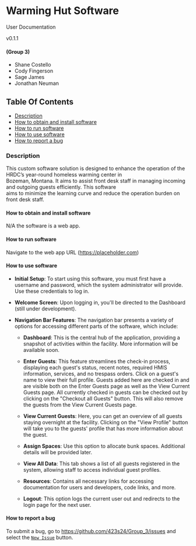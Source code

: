# Warming Hut Software

User Documentation

v0.1.1

#### (Group 3)

- Shane Costello
- Cody Fingerson
- Sage James
- Jonathan Neuman

## Table Of Contents

- [Description](#description)
- [How to obtain and install software](#how-to-obtain-and-install-software)
- [How to run software](#how-to-run-software)
- [How to use software](#how-to-use-software)
- [How to report a bug](#how-to-report-a-bug)

### Description

This custom software solution is designed to enhance the operation of the HRDC’s year-round homeless warming center
in   
Bozeman, Montana. It aims to assist front desk staff in managing incoming and outgoing guests efficiently. This
software   
aims to minimize the learning curve and reduce the operation burden on front desk staff.

#### How to obtain and install software

N/A the software is a web app.

#### How to run software

Navigate to the web app URL  (https://placeholder.com)

#### How to use software

- **Initial Setup**: To start using this software, you must first have a username and password, which the system
  administrator
  will provide. Use these credentials to log in.

- **Welcome Screen**: Upon logging in, you'll be directed to the Dashboard (still under development).

- **Navigation Bar Features**: The navigation bar presents a variety of options for accessing different parts of the
  software, which include:

    - **Dashboard**: This is the central hub of the application, providing a snapshot of activities within the facility.
      More information will be available soon.

    - **Enter Guests**: This feature streamlines the check-in process, displaying each guest's status, recent notes,
      required HMIS information, services, and no trespass orders. Click on a guest's name to view their full profile. Guests added here are checked in and are visible both on the Enter Guests page as well as the View Current Guests page. All currently checked in guests can be checked out by clicking on the "Checkout all Guests" button. This will also remove the guests from the View Current Guests page.

    - **View Current Guests**: Here, you can get an overview of all guests staying overnight at the facility. Clicking on the "View Profile" button will take you to the guests' profile that has more information about the guest.

    - **Assign Spaces**: Use this option to allocate bunk spaces. Additional details will be provided later.

    - **View All Data**: This tab shows a list of all guests registered in the system, allowing staff to access
      individual guest profiles.

    - **Resources**: Contains all necessary links for accessing documentation for users and developers, code links, and
      more.

    - **Logout**: This option logs the current user out and redirects to the login page for the next user.

#### How to report a bug

To submit a bug, go to https://github.com/423s24/Group_3/issues and select
the [`New Issue`](https://github.com/423s24/Group_3/issues/new) button.
